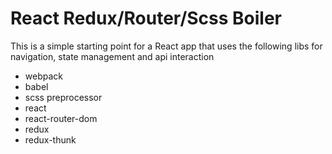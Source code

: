 # React Redux/Router/Scss Boiler

This is a simple starting point for a React app that uses the following libs for navigation, state management and api interaction

- webpack
- babel
- scss preprocessor
- react
- react-router-dom
- redux
- redux-thunk